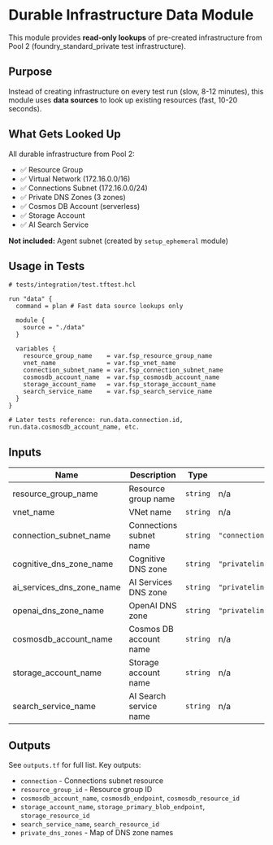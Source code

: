 # Durable Infrastructure Data Module

This module provides **read-only lookups** of pre-created infrastructure from Pool 2 (foundry_standard_private test infrastructure).

## Purpose

Instead of creating infrastructure on every test run (slow, 8-12 minutes), this module uses **data sources** to look up existing resources (fast, 10-20 seconds).

## What Gets Looked Up

All durable infrastructure from Pool 2:

- ✅ Resource Group
- ✅ Virtual Network (172.16.0.0/16)
- ✅ Connections Subnet (172.16.0.0/24)
- ✅ Private DNS Zones (3 zones)
- ✅ Cosmos DB Account (serverless)
- ✅ Storage Account
- ✅ AI Search Service

**Not included:** Agent subnet (created by `setup_ephemeral` module)

## Usage in Tests

```hcl
# tests/integration/test.tftest.hcl

run "data" {
  command = plan # Fast data source lookups only

  module {
    source = "./data"
  }

  variables {
    resource_group_name    = var.fsp_resource_group_name
    vnet_name              = var.fsp_vnet_name
    connection_subnet_name = var.fsp_connection_subnet_name
    cosmosdb_account_name  = var.fsp_cosmosdb_account_name
    storage_account_name   = var.fsp_storage_account_name
    search_service_name    = var.fsp_search_service_name
  }
}

# Later tests reference: run.data.connection.id, run.data.cosmosdb_account_name, etc.
```

## Inputs

| Name                      | Description             | Type     | Default                                     | Required |
|---------------------------|-------------------------|----------|---------------------------------------------|----------|
| resource_group_name       | Resource group name     | `string` | n/a                                         | yes      |
| vnet_name                 | VNet name               | `string` | n/a                                         | yes      |
| connection_subnet_name    | Connections subnet name | `string` | `"connections"`                             | no       |
| cognitive_dns_zone_name   | Cognitive DNS zone      | `string` | `"privatelink.cognitiveservices.azure.com"` | no       |
| ai_services_dns_zone_name | AI Services DNS zone    | `string` | `"privatelink.openai.azure.com"`            | no       |
| openai_dns_zone_name      | OpenAI DNS zone         | `string` | `"privatelink.azure.com"`                   | no       |
| cosmosdb_account_name     | Cosmos DB account name  | `string` | n/a                                         | yes      |
| storage_account_name      | Storage account name    | `string` | n/a                                         | yes      |
| search_service_name       | AI Search service name  | `string` | n/a                                         | yes      |

## Outputs

See `outputs.tf` for full list. Key outputs:

- `connection` - Connections subnet resource
- `resource_group_id` - Resource group ID
- `cosmosdb_account_name`, `cosmosdb_endpoint`, `cosmosdb_resource_id`
- `storage_account_name`, `storage_primary_blob_endpoint`, `storage_resource_id`
- `search_service_name`, `search_resource_id`
- `private_dns_zones` - Map of DNS zone names
